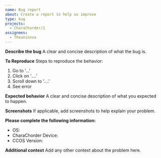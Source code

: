 ```yaml
---
name: Bug report
about: Create a report to help us improve
type: bug
projects:
  - CharaChorder/1
assignees:
  - Theaninova
---
```


**Describe the bug**
A clear and concise description of what the bug is.

**To Reproduce**
Steps to reproduce the behavior:

1. Go to '...'
2. Click on '....'
3. Scroll down to '....'
4. See error

**Expected behavior**
A clear and concise description of what you expected to happen.

**Screenshots**
If applicable, add screenshots to help explain your problem.

**Please complete the following information:**

- OS:
- CharaChorder Device:
- CCOS Version:

**Additional context**
Add any other context about the problem here.

